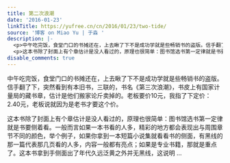 ```yaml
---
title: 第二次浪潮
date: '2016-01-23'
linkTitle: https://yufree.cn/cn/2016/01/23/two-tide/
source: '博客 on Miao Yu | 于淼 '
description: |-
  <p>中午吃完饭，食堂门口的书摊还在，上去瞅了下不是成功学就是些畅销书的盗版。信手翻了下，突然看到有本旧书，三联的，书名《第三次浪潮》，书皮上有国家计量局的藏书章，估计是他们搬家论斤卖掉的。老板要价10元，我指了下定价：2.40元，老板说就因为是老书才要这个价。</p>
  <p>这本书除了封面上有个章估计是没人看过的，原理也很简单：图书馆选书第一定律就是书要侧着看。一般而言如果一本书看的人多，精彩的地方都会表现出与周围章节不同的颜色，举个例子，如果你拿到一本短篇小说集就看看书的侧面，有黑线的那一篇代表那几页看的人多，内容一般都有亮点；如果是专业书籍，那就是重点了。这本书拿到手侧面出了年代久远泛黄之外并无黑线，这说明 ...
disable_comments: true
---
```

<p>中午吃完饭，食堂门口的书摊还在，上去瞅了下不是成功学就是些畅销书的盗版。信手翻了下，突然看到有本旧书，三联的，书名《第三次浪潮》，书皮上有国家计量局的藏书章，估计是他们搬家论斤卖掉的。老板要价10元，我指了下定价：2.40元，老板说就因为是老书才要这个价。</p>
<p>这本书除了封面上有个章估计是没人看过的，原理也很简单：图书馆选书第一定律就是书要侧着看。一般而言如果一本书看的人多，精彩的地方都会表现出与周围章节不同的颜色，举个例子，如果你拿到一本短篇小说集就看看书的侧面，有黑线的那一篇代表那几页看的人多，内容一般都有亮点；如果是专业书籍，那就是重点了。这本书拿到手侧面出了年代久远泛黄之外并无黑线，这说明 ...